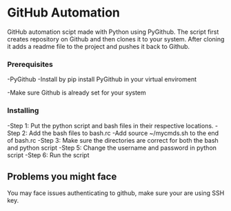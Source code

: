 # GitHub Automation

GitHub automation scipt made with Python using PyGithub. The script first creates repository on Github and then clones it to your system. After cloning it adds a readme file to the project and pushes it back to Github.

### Prerequisites

-PyGithub
  -Install by pip install PyGithub in your virtual enviroment
  
-Make sure Github is already set for your system

### Installing


-Step 1: Put the python script and bash files in their respective locations.
-Step 2: Add the bash files to bash.rc
          -Add source ~/mycmds.sh  to the end of bash.rc
-Step 3: Make sure the directories are correct for both the bash and python script
-Step 5: Change the username and password in python script
-Step 6: Run the script

## Problems you might face

You may face issues authenticating to github, make sure your are using SSH key.

